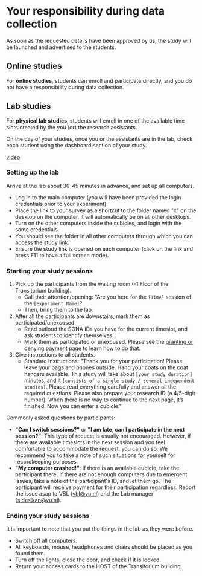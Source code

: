 
# Your responsibility during data collection

As soon as the requested details have been approved by us, the study will be launched and advertised to the students.

## Online studies
For **online studies**, students can enroll and participate directly, and you do not have a responsibility during data collection.

## Lab studies
For **physical lab studies**, students will enroll in one of the available time slots created by the you (or) the research assistants.

On the day of your studies, once you or the assistants are in the lab, check each student using the dashboard section of your study. 

[video](/static/videos/create_timeslots.mp4)
<br>

### Setting up the lab
Arrive at the lab about 30-45 minutes in advance, and set up all computers. 

- Log in to the main computer (you will have been provided the login credentials prior to your experiment).
- Place the link to your survey as a shortcut to the folder named "x" on the desktop on the computer, it will automatically be on all other desktops. 
- Turn on the other computers inside the cubicles, and login with the same credentials. 
- You should see the folder in all other computers through which you can access the study link. 
- Ensure the study link is opened on each computer (click on the link and press F11 to have a full screen mode).


### Starting your study sessions

1. Pick up the participants from the waiting room (-1 Floor of the Transitorium building).
    - Call their attention/opening: "Are you here for the `[Time]` session of the `[Experiment Name]`? 
    - Then, bring them to the lab. 
2. After all the participants are downstairs, mark them as participated/unexcused.
    - Read outloud the SONA IDs you have for the current timeslot, and ask students to identify themselves. 
    - Mark them as participated or unexcused. Please see the [granting or denying payment page](granting-or-denying-payment) to learn how to do that.
3. Give instructions to all students.
    - Standard Instructions: "Thank you for your participation! Please leave your bags and phones outside. Hand your coats on the coat hangers available. This study will take about `[your study duration]` minutes, and it `[consists of a single study / several independent studies]`. Please read everything carefully and answer all the required questions. Please also prepare your research ID (a 4/5-digit number). When there is no way to continue to the next page, it’s finished. Now you can enter a cubicle."

Commonly asked questions by participants:

- **"Can I switch sessions?"** or **"I am late, can I participate in the next session?"**: This type of request is usually not encouraged. However, if there are available timeslots in the next session and you feel comfortable to accommodate the request, you can do so. We recommend you to take a note of such situations for yourself for recordkeeping purposes.
- **"My computer crashed!"**: If there is an available cubicle, take the participant there. If there are not enough computers due to emergent issues, take a note of the participant's ID, and let them go. The participant will receive payment for their participation regardless. Report the issue asap to VBL (vbl@vu.nl) and the Lab manager (s.desikan@vu.nl). 

### Ending your study sessions
It is important to note that you put the things in the lab as they were before. 

- Switch off all computers.
- All keyboards, mouse, headphones and chairs should be placed as you found them. 
- Turn off the lights, close the door, and check if it is locked.
- Return your access cards to the HOST of the Transitorium building.
